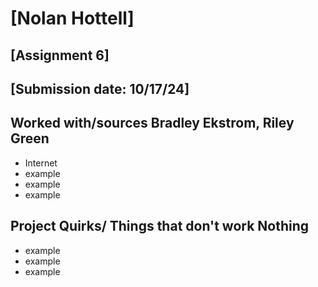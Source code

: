# [Nolan Hottell]
## [Assignment 6]
## [Submission date: 10/17/24]
## Worked with/sources Bradley Ekstrom, Riley Green
* Internet
* example
* example
* example
## Project Quirks/ Things that don't work Nothing
* example
* example
* example
